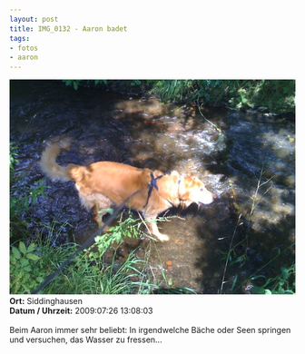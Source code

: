 ```yaml
--- 
layout: post
title: IMG_0132 - Aaron badet
tags: 
- fotos
- aaron
---
```

<img src="/uploads/images/2010_04/IMG_0132.jpg" alt="IMG_0132 - Aaron badet" class="aligncenter" /><br />
<strong>Ort:</strong> Siddinghausen<br />
<strong>Datum / Uhrzeit:</strong> 2009:07:26 13:08:03<br />
<br />
Beim Aaron immer sehr beliebt: In irgendwelche Bäche oder Seen springen und versuchen, das Wasser zu fressen...
